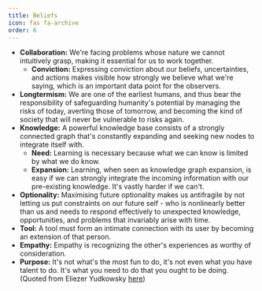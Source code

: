 ```yaml
---
title: Beliefs
icon: fas fa-archive
order: 6
---
```



- **Collaboration:** We're facing problems whose nature we cannot intuitively grasp, making it essential for us to work together.
	- **Conviction:** Expressing conviction about our beliefs, uncertainties, and actions makes visible how strongly we believe what we're saying, which is an important data point for the observers.
- **Longtermism:** We are one of the earliest humans, and thus bear the responsibility of safeguarding humanity's potential by managing the risks of today, averting those of tomorrow, and becoming the kind of society that will never be vulnerable to risks again.
- **Knowledge:** A powerful knowledge base consists of a strongly connected graph that's constantly expanding and seeking new nodes to integrate itself with.
	- **Need:** Learning is necessary because what we can know is limited by what we do know.
	- **Expansion:** Learning, when seen as knowledge graph expansion, is easy if we can strongly integrate the incoming information with our pre-existing knowledge. It's vastly harder if we can't.
- **Optionality:** Maximising future optionality makes us antifragile by not letting us put constraints on our future self - who is nonlinearly better than us and needs to respond effectively to unexpected knowledge, opportunities, and problems that invariably arise with time.
- **Tool:** A tool must form an intimate connection with its user by becoming an extension of that person.
- **Empathy:** Empathy is recognizing the other's experiences as worthy of consideration.
- **Purpose:** It's not what's the most fun to do, it's not even what you have talent to do. It's what you need to do that you ought to be doing. (Quoted from Eliezer Yudkowsky [here](https://www.airr.io/quote/60f69eccb4ada6000f73df1b))